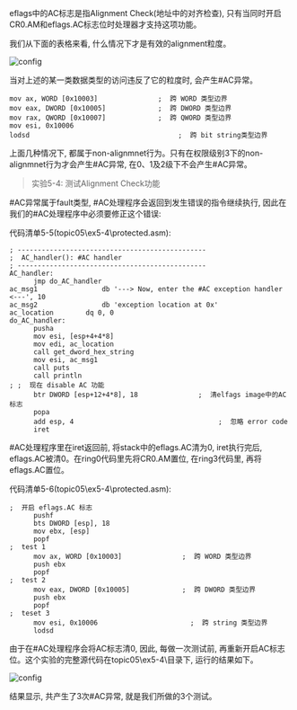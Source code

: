 
<!-- @import "[TOC]" {cmd="toc" depthFrom=1 depthTo=6 orderedList=false} -->

<!-- code_chunk_output -->



<!-- /code_chunk_output -->

eflags中的AC标志是指Alignment Check(地址中的对齐检查), 只有当同时开启CR0.AM和eflags.AC标志位时处理器才支持这项功能。

我们从下面的表格来看, 什么情况下才是有效的alignment粒度。

![config](./images/13.png)

当对上述的某一类数据类型的访问违反了它的粒度时, 会产生#AC异常。

```assembly
mov ax, WORD [0x10003]               ;  跨 WORD 类型边界
mov eax, DWORD [0x10005]             ;  跨 DWORD 类型边界
mov rax, QWORD [0x10007]             ;  跨 QWORD 类型边界
mov esi, 0x10006
lodsd                                     ;  跨 bit string类型边界
```

上面几种情况下, 都属于non-alignmnet行为。只有在权限级别3下的non-alignmnet行为才会产生#AC异常, 在0、1及2级下不会产生#AC异常。

>实验5-4: 测试Alignment Check功能

\#AC异常属于fault类型, #AC处理程序会返回到发生错误的指令继续执行, 因此在我们的#AC处理程序中必须要修正这个错误: 

代码清单5-5(topic05\ex5-4\protected.asm): 

```assembly
; -----------------------------------------------
;  AC_handler(): #AC handler
; -----------------------------------------------
AC_handler: 
      jmp do_AC_handler
ac_msg1                db '---> Now, enter the #AC exception handler <---', 10
ac_msg2                db 'exception location at 0x'
ac_location        dq 0, 0
do_AC_handler: 
      pusha
      mov esi, [esp+4+4*8]
      mov edi, ac_location
      call get_dword_hex_string
      mov esi, ac_msg1
      call puts
      call println
; ;  现在 disable AC 功能
      btr DWORD [esp+12+4*8], 18               ;  清elfags image中的AC标志
      popa
      add esp, 4                                    ;  忽略 error code
      iret
```

\#AC处理程序里在iret返回前, 将stack中的eflags.AC清为0, iret执行完后, eflags.AC被清0。在ring0代码里先将CR0.AM置位, 在ring3代码里, 再将eflags.AC置位。

代码清单5-6(topic05\ex5-4\protected.asm): 

```assembly
;  开启 eflags.AC 标志
      pushf
      bts DWORD [esp], 18
      mov ebx, [esp]
      popf
;  test 1
      mov ax, WORD [0x10003]               ;  跨 WORD 类型边界
      push ebx
      popf
;  test 2
      mov eax, DWORD [0x10005]             ;  跨 DWORD 类型边界
      push ebx
      popf
;  teset 3
      mov esi, 0x10006                       ;  跨 string 类型边界
      lodsd
```

由于在#AC处理程序会将AC标志清0, 因此, 每做一次测试前, 再重新开启AC标志位。这个实验的完整源代码在topic05\ex5-4\目录下, 运行的结果如下。

![config](./images/14.png)

结果显示, 共产生了3次#AC异常, 就是我们所做的3个测试。
